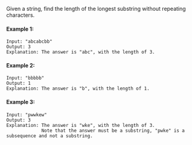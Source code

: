 Given a string, find the length of the longest substring without repeating characters.

#### Example 1:

    Input: "abcabcbb"
    Output: 3 
    Explanation: The answer is "abc", with the length of 3. 
#### Example 2:

    Input: "bbbbb"
    Output: 1
    Explanation: The answer is "b", with the length of 1.
#### Example 3:

    Input: "pwwkew"
    Output: 3
    Explanation: The answer is "wke", with the length of 3. 
                 Note that the answer must be a substring, "pwke" is a subsequence and not a substring.
                 